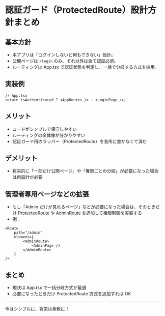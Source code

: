 # 認証ガード（ProtectedRoute）設計方針まとめ

## 基本方針

-   本アプリは「ログインしないと何もできない」設計。
-   公開ページは `/login` のみ、それ以外は全て認証必須。
-   ルーティングは App.tsx で認証状態を判定し、一括で分岐する方式を採用。

## 実装例

```tsx
// App.tsx
return isAuthenticated ? <AppRoutes /> : <LoginPage />;
```

## メリット

-   コードがシンプルで保守しやすい
-   ルーティングの全体像が分かりやすい
-   認証ガード用のラッパー（ProtectedRoute）を各所に書かなくて済む

## デメリット

-   将来的に「一部だけ公開ページ」や「権限ごとの分岐」が必要になった場合は再設計が必要

## 管理者専用ページなどの拡張

-   もし「Admin だけが見れるページ」などが必要になった場合は、そのときだけ ProtectedRoute や AdminRoute を追加して権限制御を実装する
-   例：

```tsx
<Route
    path="/admin"
    element={
        <AdminRoute>
            <AdminPage />
        </AdminRoute>
    }
/>
```

## まとめ

-   現状は App.tsx で一括分岐方式が最適
-   必要になったときだけ ProtectedRoute 方式を追加すれば OK

---

今はシンプルに、将来は柔軟に！
